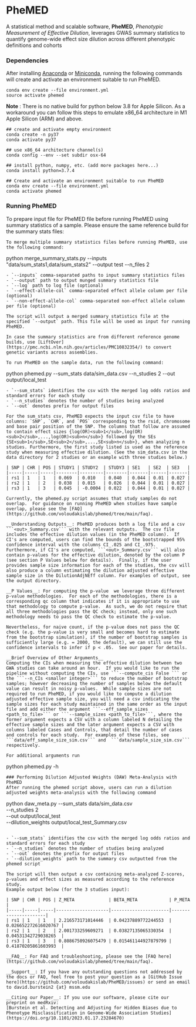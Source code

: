 # PheMED
A statistical method and scalable software, **PheMED**, _Phenotypic Measurement of Effective Dilution_, leverages GWAS summary statistics to quantify genome-wide effect size dilution across different phenotypic definitions and cohorts

### Dependencies
After installing [Anaconda](https://store.continuum.io/cshop/anaconda/) or [Miniconda](https://docs.conda.io/en/latest/miniconda.html), running the following commands will create and activate an environment suitable to run PheMED.
```
conda env create --file environment.yml
source activate phemed
```
**Note** : There is no native build for python below 3.8 for Apple Silicon. As a workaround you can follow this steps to emulate x86_64 architecture in M1 Apple Silicon (ARM) and above.

```
## create and activate empty environment
conda create -n py37
conda activate py37

## use x86_64 architecture channel(s)
conda config --env --set subdir osx-64

## install python, numpy, etc. (add more packages here...)
conda install python=3.7.4

## Create and activate an environment suitable to run PheMED
conda env create --file environment.yml
conda activate phemed
```

### Running PheMED
To prepare input file for PheMED file before running PheMED using summary statistics of a sample. Please ensure the same reference build for the summary stats files:
```
To merge multiple summary statistics files before running PheMED, use the following command:
```
python merge_summary_stats.py --inputs "data/sum_stats1,data/sum_stats2" --output test --n_files 2
```
- `--inputs` comma-separated paths to input summary statistics files
- `--output` path to output munged summary statistics file
- `--log` path to log file (optional)
- `--effect-allele-col` comma-separated effect allele column per file (optional)
- `--non-effect-allele-col` comma-separated non-effect allele column per file (optional)

The script will output a merged summary statistics file at the specified `--output` path. This file will be used as input for running PheMED.

In case the summary statistics are from different reference genome builds, use [LiftOver](https://pmc.ncbi.nlm.nih.gov/articles/PMC10832354/) to convert genetic variants across assemblies.

To run PheMED on the sample data, run the following command:
```
python phemed.py --sum_stats data/sim_data.csv --n_studies 2 --out output/local_test
```
- `--sum_stats` identifies the csv with the merged log odds ratios and standard errors for each study
- `--n_studies` denotes the number of studies being analyzed
- `--out` denotes prefix for output files

For the sum_stats csv, PheMED expects the input csv file to have columns: `SNP`, `CHR`, and `POS` corresponding to the rsid, chromosome and base pair position of the SNP. The columns that follow are assumed to contain effect sizes {log(OR)<sub>1</sub>,log(OR)<sub>2</sub>,...,log(OR)<sub>n</sub>} followed by the SEs {SE<sub>1</sub>,SE<sub>2</sub>,...,SE<sub>n</sub>}, when analyzing n studies. Furthermore, the first study listed is used as the reference study when measuring effective dilution. (See the sim_data.csv in the data directory for 2 studies or an example with three studies below.)

| SNP | CHR | POS | STUDY1 | STUDY2  | STUDY3 | SE1   | SE2  | SE3   |
|-----|-----|-----|--------|---------|--------|-------|------|-------|
| rs1 | 1   | 1   | 0.069  | 0.010   | 0.040  | 0.044 | 0.01 | 0.027 |
| rs2 | 1   | 2   | 0.038  | 0.015   | 0.026  | 0.044 | 0.01 | 0.027 |
| rs3 | 1   | 3   | 0.045  | -0.0004 | 0.022  | 0.044 | 0.01 | 0.027 |

Currently, the phemed.py script assumes that study samples do not overlap.  For guidance on running PheMED when studies have sample overlap, please see the [FAQ](https://github.com/voloudakislab/phemed/tree/main/faq).  

__Understanding Outputs__: PheMED produces both a log file and a csv ```<out>_Summary.csv``` with the relevant outputs.  The csv file includes the effective dilution values (in the PheMED column).  If CI's are computed, users can find the bounds of the bootstrapped 95% confidence interval with the columns CI_.025 and CI_.975.  Furthermore, if CI's are computed, ```<out>_Summary.csv``` will also contain p-values for the effective dilution, denoted by the column P (see section P Values below for details).  Finally, if the user provides sample size information for each of the studies, the csv will also produce a column estimating the dilution adjusted effective sample size in the DilutionAdjNEff column. For examples of output, see the output directory.   

__P Values__: For computing the p-value  we leverage three different p-value methodologies.  For each of the methodologies, there is a corresponding qc column that indicates if it is appropriate to use that methodology to compute p-value.  As such, we do not require that all three methodologies pass the QC check; instead, only one such methodology needs to pass the QC check to estimate the p-value.

Nevertheless, for naive count, if the p-value does not pass the QC check (e.g. the p-value is very small and becomes hard to estimate from the bootstrap simulation), if the number of bootstrap samples is sufficiently large (e.g. = 2000, the default), we can still use the confidence intervals to infer if p < .05.  See our paper for details.  

__Brief Overview of Other Arguments__
Computing the CIs when measuring the effective dilution between two GWA studies can take around an hour.  If you would like to run the pipeline without computing the CIs, use ```--compute_cis False ``` or the ```--n_CIs <smaller integer>``` to reduce the number of bootstrap samples; however decreasing the number of samples below the default value can result in noisy p-values.  While sample sizes are not required to run PheMED, if you would like to compute a dilution adjusted effective sample size, you will need a csv indicating the sample sizes for each study maintained in the same order as the input file and add either the argument ```--eff_sample_sizes <path_to_file>``` or ```--sample_sizes <path_to_file>```, where the former argument expects a CSV with a column labeled N detailing the effective sample sizes and the later argument expects a CSV with columns labeled Cases and Controls, that detail the number of cases and controls for each study.  For examples of these files, see ```data/eff_sample_size_sim.csv``` and  ```data/sample_size_sim.csv``` respectively.  

For additional arguments run
```
python phemed.py -h
```
### Performing Dilution Adjusted Weights (DAW) Meta-Analysis with PheMED
After running the phemed script above, users can run a dilution adjusted weights meta-analysis with the following command
```
python daw_meta.py --sum_stats data/sim_data.csv \
                  --n_studies 2 \
                  --out output/local_test \
                  --dilution_weights output/local_test_Summary.csv
```

- `--sum_stats` identifies the csv with the merged log odds ratios and standard errors for each study
- `--n_studies` denotes the number of studies being analyzed
- `--out` denotes the prefix for output files  
- `--dilution_weights` path to the summary csv outputted from the phemed script

The script will then output a csv containing meta-analyzed Z-scores, p-values and effect sizes as measured according to the reference study.
Example output below (for the 3 studies input):

| SNP | CHR | POS | Z_META             | BETA_META            | P_META               |
|-----|-----|-----|--------------------|----------------------|----------------------|
| rs1 | 1   | 1   | 2.216573171014446  | 0.04237889772244553  | 0.026652272616020767 |
| rs2 | 1   | 2   | 2.001733259609271  | 0.03827135065330354  | 0.04531342729038265  |
| rs3 | 1   | 3   | 0.8086750926075479 | 0.015461144927879799 | 0.41870205861603993  |

__FAQ__: For FAQ and troubleshooting, please see the [FAQ here](https://github.com/voloudakislab/phemed/tree/main/faq).  

__Support__: If you have any outstanding questions not addressed by the docs or FAQ, feel free to post your question as a [GitHub Issue here](https://github.com/voloudakislab/PheMED/issues) or send an email to david.burstein2 {at} mssm.edu

__Citing our Paper__: If you use our software, please cite our preprint on medRxiv:
[Burstein et al. Detecting and Adjusting for Hidden Biases due to Phenotype Misclassification in Genome-Wide Association Studies](https://doi.org/10.1101/2023.01.17.23284670)  
